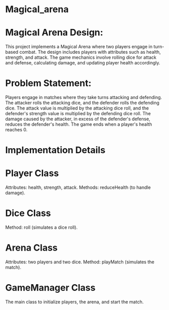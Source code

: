 # Magical_arena
# Magical Arena Design:

This project implements a Magical Arena where two players engage in turn-based combat. The design includes players with attributes such as health, strength, and attack. The game mechanics involve rolling dice for attack and defense, calculating damage, and updating player health accordingly.

# Problem Statement:

Players engage in matches where they take turns attacking and defending. The attacker rolls the attacking dice, and the defender rolls the defending dice. The attack value is multiplied by the attacking dice roll, and the defender's strength value is multiplied by the defending dice roll. The damage caused by the attacker, in excess of the defender's defense, reduces the defender's health. The game ends when a player's health reaches 0.

# Implementation Details
# Player Class
Attributes: health, strength, attack.
Methods: reduceHealth (to handle damage).

# Dice Class
Method: roll (simulates a dice roll).

# Arena Class
Attributes: two players and two dice.
Method: playMatch (simulates the match).

# GameManager Class
The main class to initialize players, the arena, and start the match.
